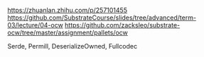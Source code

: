 https://zhuanlan.zhihu.com/p/257101455
https://github.com/SubstrateCourse/slides/tree/advanced/term-03/lecture/04-ocw
https://github.com/zacksleo/substrate-ocw/tree/master/assignment/pallets/ocw

Serde, Permill, DeserializeOwned, Fullcodec
